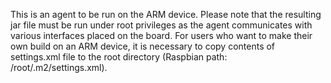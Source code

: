 This is an agent to be run on the ARM device. Please note that the resulting jar file must be run under root privileges as the agent communicates with various interfaces placed on the board.
For users who want to make their own build on an ARM device, it is necessary to copy contents of settings.xml file to the root directory (Raspbian path: /root/.m2/settings.xml).
